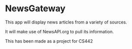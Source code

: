 # NewsGateway
This app will display news articles from a variety of sources.

It will make use of NewsAPI.org to pull its information.

This has been made as a project for CS442